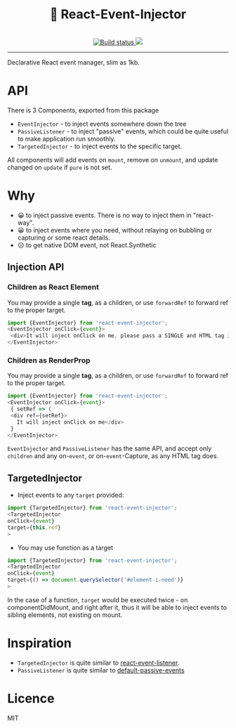 <div align="center">
  <h1>💉 React-Event-Injector‍</h1>
  <br/>
  <a href="https://secure.travis-ci.org/theKashey/react-event-injector">
     <img src="https://secure.travis-ci.org/theKashey/react-event-injector.svg" alt="Build status">
  </a>
  
  <a href="https://www.npmjs.com/package/react-event-injector">
   <img src="https://img.shields.io/npm/v/react-event-injector.svg?style=flat-square" />
  </a>
  
  <br/>  
</div>  

-----
Declarative React event manager, slim as 1kb.

# API
There is 3 Components, exported from this package
- `EventInjector` - to inject events somewhere down the tree
- `PassiveListener` - to inject "passive" events, which could be quite useful to make application run smoothly.
- `TargetedInjector` - to inject events to the specific target.

All components will add events on `mount`, remove on `unmount`, and update changed on `update` if `pure` is not set.

# Why
- 😀 to inject passive events. There is no way to inject them in "react-way".
- 😀 to inject events where you need, without relaying on bubbling or capturing or some react details.
- ☹️ to get native DOM event, not React.Synthetic

## Injection API

### Children as React Element
You may provide a single __tag__, as a children, or use `forwardRef` to forward ref to the proper target.
```js
import {EventInjector} from 'react-event-injector';
<EventInjector onClick={event}>
 <div>It will inject onClick on me, please pass a SINGLE and HTML tag inside injector</div>
</EventInjector> 
```

### Children as RenderProp
You may provide a single __tag__, as a children, or use `forwardRef` to forward ref to the proper target.
```js
import {EventInjector} from 'react-event-injector';
<EventInjector onClick={event}>
 { setRef => (
 <div ref={setRef}>
   It will inject onClick on me</div>
 }  
</EventInjector> 
```

`EventInjector` and `PassiveListener` has the same API, and accept only `children` and any on-`event`, or on-`event`-Capture, as any HTML tag does. 

## TargetedInjector
- Inject events to any `target` provided:
```js
import {TargetedInjector} from 'react-event-injector';
<TargetedInjector 
onClick={event}
target={this.ref}
>  
``` 
- You may use function as a target
```js
import {TargetedInjector} from 'react-event-injector';
<TargetedInjector 
onClick={event}
target={() => document.querySelector('#element-i-need')}
>  
``` 
In the case of a function, `target` would be executed twice - on componentDidMount, and right after it,
 thus it will be able to inject events to sibling elements, not existing on mount.



# Inspiration
- `TargetedInjector` is quite similar to [react-event-listener](https://github.com/oliviertassinari/react-event-listener).
- `PassiveListener` is quite similar to [default-passive-events](https://github.com/zzarcon/default-passive-events)

# Licence
MIT

